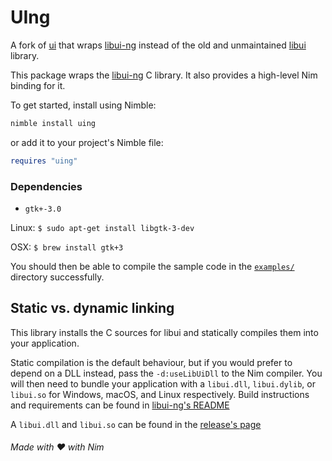 # UIng
A fork of [ui](https://github.com/nim-lang/ui) that wraps [libui-ng](https://github.com/libui-ng/libui-ng) instead of the old and unmaintained [libui](https://github.com/andlabs/libui) library.


This package wraps the [libui-ng](https://github.com/libui-ng/libui-ng) C library. It
also provides a high-level Nim binding for it.

To get started, install using Nimble:

```bash
nimble install uing
```

or add it to your project's Nimble file:

```nim
requires "uing"
```

### Dependencies
- `gtk+-3.0`

Linux: `$ sudo apt-get install libgtk-3-dev`

OSX: `$ brew install gtk+3`


You should then be able to compile the sample code in the
[`examples/`](examples/)
directory successfully.

## Static vs. dynamic linking

This library installs the C sources for libui and statically compiles them
into your application.

Static compilation is the default behaviour, but if you would prefer to depend
on a DLL instead, pass the `-d:useLibUiDll` to the Nim compiler. You will
then need to bundle your application with a `libui.dll`, `libui.dylib`, or `libui.so`
for Windows, macOS, and Linux respectively.
Build instructions and requirements can be found in [libui-ng's README](https://github.com/libui-ng/libui-ng#readme)

A `libui.dll` and `libui.so` can be found in the [release's page](https://github.com/neroist/uing/releases/latest)

###### Made with ❤️ with Nim